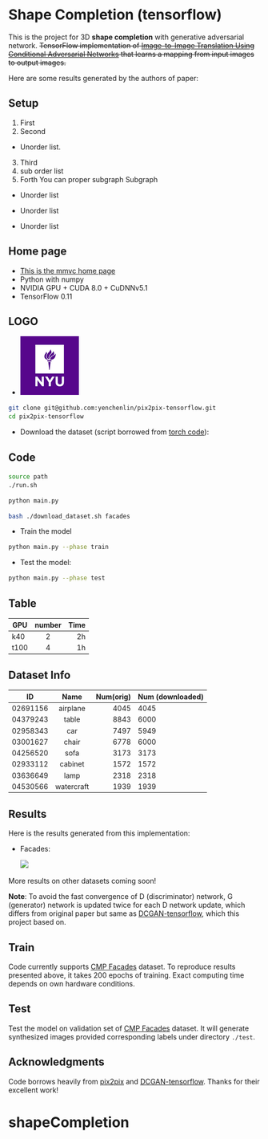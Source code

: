 # Shape Completion (tensorflow)

This is the project for 3D **shape completion** with generative adversarial network.
~~TensorFlow implementation of [Image-to-Image Translation Using Conditional Adversarial Networks](https://arxiv.org/pdf/1611.07004v1.pdf) that learns a mapping from input images to output images.~~

Here are some results generated by the authors of paper:


## Setup
1. First 
2. Second 
  * Unorder list.
3. Third
  1. sub order list 
4. Forth
    You can proper subgraph 
    Subgraph 
* Unorder list
- Unorder list
+ Unorder list

## Home page
- [This is the mmvc home page](https://wp.nyu.edu/mmvc "MMVC")
- Python with numpy
- NVIDIA GPU + CUDA 8.0 + CuDNNv5.1
- TensorFlow 0.11

## LOGO 
- ![NYU LOGO](https://github.com/gxdai/shapeCompletion/blob/develop/download.png "NYU LOGO")
```bash
git clone git@github.com:yenchenlin/pix2pix-tensorflow.git
cd pix2pix-tensorflow
```
- Download the dataset (script borrowed from [torch code](https://github.com/phillipi/pix2pix/blob/master/datasets/download_dataset.sh)):
## Code
```bash
source path
./run.sh
```
```python
python main.py
```
```bash
bash ./download_dataset.sh facades
```
- Train the model
```bash
python main.py --phase train
```
- Test the model:
```bash
python main.py --phase test
```
## Table

 GPU       | number        | Time  |
---|:------:|----:  
k40        | 2             | 2h    |
t100       |4              | 1h    | 
## Dataset Info 

| ID        | Name          | Num(orig) |  Num (downloaded) |
|-----------|:-------------:|----:      |---                |
|02691156   | airplane      |     4045  | 4045              |
|04379243   | table         | 8843      |   6000            |
|02958343   | car           | 7497      | 5949              |
|03001627   | chair         | 6778      | 6000              |
|04256520   | sofa          |  3173     | 3173              |
|02933112   | cabinet       | 1572      | 1572              |
|03636649   | lamp          | 2318      | 2318              |
|04530566   | watercraft    | 1939      | 1939              |
## Results
Here is the results generated from this implementation:

- Facades:

  <img src="./label_to_facades.png" width="700px"/>

More results on other datasets coming soon!

**Note**: To avoid the fast convergence of D (discriminator) network, G (generator) network is updated twice for each D network update, which differs from original paper but same as [DCGAN-tensorflow](https://github.com/carpedm20/DCGAN-tensorflow), which this project based on.

## Train
Code currently supports [CMP Facades](http://cmp.felk.cvut.cz/~tylecr1/facade/) dataset. To reproduce results presented above, it takes 200 epochs of training. Exact computing time depends on own hardware conditions.

## Test
Test the model on validation set of [CMP Facades](http://cmp.felk.cvut.cz/~tylecr1/facade/) dataset. It will generate synthesized images provided corresponding labels under directory `./test`.


## Acknowledgments
Code borrows heavily from [pix2pix](https://github.com/phillipi/pix2pix) and [DCGAN-tensorflow](https://github.com/carpedm20/DCGAN-tensorflow/blob/master/model.py). Thanks for their excellent work!
# shapeCompletion
